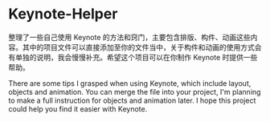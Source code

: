 # Keynote-Helper

整理了一些自己使用 Keynote 的方法和窍门，主要包含排版、构件、动画这些内容。其中的项目文件可以直接添加至你的文件当中，关于构件和动画的使用方式会有单独的说明，我会慢慢补充。希望这个项目可以在你制作 Keynote 时提供一些帮助。

There are some tips I grasped when using Keynote, which include layout, objects and animation. You can merge the file into your project, I'm planning to make a full instruction for objects and animation later. I hope this project could help you find it easier with Keynote.